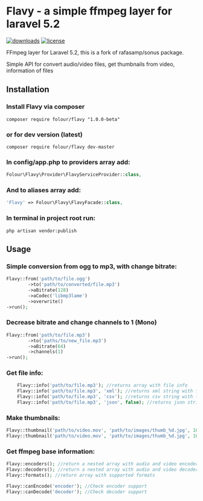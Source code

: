 # Flavy - a simple ffmpeg layer for laravel 5.2
[![downloads](https://poser.pugx.org/folour/flavy/downloads.png)](https://packagist.org/packages/folour/flavy)
[![license](https://poser.pugx.org/folour/flavy/license.png)](https://packagist.org/packages/folour/flavy)

FFmpeg layer for Laravel 5.2, this is a fork of rafasamp/sonus package.

Simple API for convert audio/video files, get thumbnails from video, information of files

## Installation
### Install Flavy via composer

    composer require folour/flavy "1.0.0-beta"

### or for dev version (latest)

    composer require folour/flavy dev-master

### In config/app.php to providers array add:
```php
Folour\Flavy\Provider\FlavyServiceProvider::class,
```
### And to aliases array add:
```php
'Flavy' => Folour\Flavy\FlavyFacade::class,
```
### In terminal in project root run:

    php artisan vendor:publish
    
## Usage
### Simple conversion from ogg to mp3, with change bitrate:
```php
Flavy::from('path/to/file.ogg')
		->to('path/to/converted/file.mp3')
		->aBitrate(128)
		->aCodec('libmp3lame')
		->overwrite()
->run();
```
### Decrease bitrate and change channels to 1 (Mono)
```php
Flavy::from('path/to/file.mp3')
		->to('paths/to/new_file.mp3')
		->aBitrate(64)
		->channels(1)
->run();
```
### Get file info:
```php
    Flavy::info('path/to/file.mp3'); //returns array with file info
    Flavy::info('path/to/file.mp3', 'xml'); //returns xml string with file info
    Flavy::info('path/to/file.mp3', 'csv'); //returns csv string with file info
    Flavy::info('path/to/file.mp3', 'json', false); //returns json string with file info
```
### Make thumbnails:
```php
Flavy::thumbnail('path/to/video.mov', 'path/to/images/thumb_%d.jpg', 10); //Make 10 thumbnail and calculate time interval $duration/$count
Flavy::thumbnail('path/to/video.mov', 'path/to/images/thumb_%d.jpg', 10, 30); //Make 10 thumbnail with specified interval
```
### Get ffmpeg base information:
```php
Flavy::encoders(); //return a nested array with audio and video encoders
Flavy::decoders(); //return a nested array with audio and video decoders
Flavy::formats(); //return array with supported formats

Flavy::canEncode('encoder'); //Check encoder support
Flavy::canDecode('decoder'); //Check decoder support
```